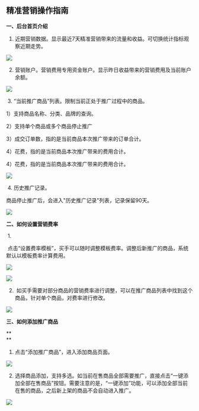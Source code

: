 ## 精准营销操作指南

**一、后台首页介绍**

1. 近期营销数据。显示最近7天精准营销带来的流量和收益。可切换统计指标观察近期走势。

![](http://66ad1322.wiz03.com/share/resources/31304ff0-afae-4842-af37-3b05aa8f1c6b/index_files/bc48c617-3624-494c-a9bc-80d33281f68c.png)

2. 营销账户。营销费用专用资金账户。显示昨日收益带来的营销费用及当前账户余额。

![](http://66ad1322.wiz03.com/share/resources/31304ff0-afae-4842-af37-3b05aa8f1c6b/index_files/82325078-cfda-464e-9c7e-be8e0021f5ea.png)

 3. “当前推广商品”列表。限制当前正处于推广过程中的商品。

1）支持商品名称、分类、品牌的查询。

2）支持单个商品或多个商品停止推广

3）成交订单数，指的是当前商品本次推广带来的订单合计。

4）花费，指的是当前商品本次推广带来的费用合计。

4）花费，指的是当前商品本次推广带来的费用合计。

![](http://66ad1322.wiz03.com/share/resources/31304ff0-afae-4842-af37-3b05aa8f1c6b/index_files/0ffcb150-9327-4de4-9108-cd9d4fd010a7.png)

 4. 历史推广记录。

商品停止推广后，会进入"历史推广记录"列表，记录保留90天。

![](http://66ad1322.wiz03.com/share/resources/31304ff0-afae-4842-af37-3b05aa8f1c6b/index_files/4ee8c301-4e1b-4d97-aebf-694db3b76a7d.png)

  


**二、如何设置营销费率**

 1. 

 点击“设置费率模板”，买手可以随时调整模板费率。调整后新推广的商品，系统默认以模板费率计算费用。

![](http://66ad1322.wiz03.com/share/resources/31304ff0-afae-4842-af37-3b05aa8f1c6b/index_files/f20f4be4-0924-41e8-9018-a08666fa0b2e.png)

  


![](http://66ad1322.wiz03.com/share/resources/31304ff0-afae-4842-af37-3b05aa8f1c6b/index_files/9abd7285-183d-41ed-9fa1-06d015e617a5.png)

  


2.  如买手需要对部分商品的营销费率进行调整，可以在推广商品列表中找到这个商品，针对单个商品，对费率进行修改。

![](http://66ad1322.wiz03.com/share/resources/31304ff0-afae-4842-af37-3b05aa8f1c6b/index_files/715dcfb7-480d-41a1-9e0a-59495a20a74a.png)

**三、如何添加推广商品**

**  
**

1. 点击“添加推广商品”，进入添加商品页面。

![](http://66ad1322.wiz03.com/share/resources/31304ff0-afae-4842-af37-3b05aa8f1c6b/index_files/c7e49b77-70c9-4b1d-9d01-b318a5046c84.png)

2. 选择商品添加，支持多选。如当前在售商品全部需要推广，直接点击“一键添加全部在售商品”按钮。需要注意的是，“一键添加”功能，可以添加全部当前在售的商品，之后新上架的商品不会自动进入推广。

![](http://66ad1322.wiz03.com/share/resources/31304ff0-afae-4842-af37-3b05aa8f1c6b/index_files/8d693bf2-0f4c-466b-9e2d-d8005eb3c286.png)

  




